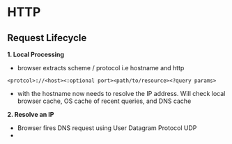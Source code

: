 # HTTP

## Request Lifecycle

**1. Local Processing**

* browser extracts scheme / protocol i.e hostname and http
```
<protcol>://<host><:optional port><path/to/resource><?query params>
```

* with the hostname now needs to resolve the IP address. Will check local browser cache, OS cache of recent queries, and DNS cache

**2. Resolve an IP**
* Browser fires DNS request using User Datagram Protocol UDP
* 



